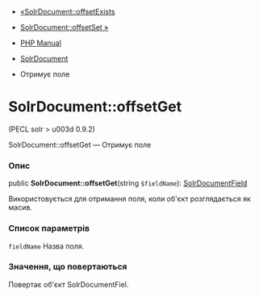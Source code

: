 - [«SolrDocument::offsetExists](solrdocument.offsetexists.md)
- [SolrDocument::offsetSet »](solrdocument.offsetset.md)

- [PHP Manual](index.md)
- [SolrDocument](class.solrdocument.md)
- Отримує поле

# SolrDocument::offsetGet

(PECL solr \> u003d 0.9.2)

SolrDocument::offsetGet — Отримує поле

### Опис

public **SolrDocument::offsetGet**(string `$fieldName`):
[SolrDocumentField](class.solrdocumentfield.md)

Використовується для отримання поля, коли об'єкт розглядається як
масив.

### Список параметрів

`fieldName`
Назва поля.

### Значення, що повертаються

Повертає об'єкт SolrDocumentFiel.
